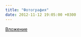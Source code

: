```yaml
---
title: "Фотография"
date: 2012-11-12 19:05:00 +0300
---
```



[Вложение](/assets/vk_photos/1/5ORBCcKizB4.jpg)
